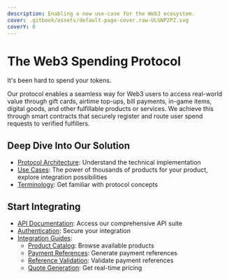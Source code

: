 ```yaml
---
description: Enabling a new use-case for the Web3 ecosystem.
cover: .gitbook/assets/default-page-cover.raw-ULGNP2PZ.svg
coverY: 0
---
```


# The Web3 Spending Protocol

It's been hard to spend your tokens.&#x20;


Our protocol enables a seamless way for Web3 users to access real-world value through gift cards, airtime top-ups, bill payments, in-game items, digital goods, and other fulfillable products or services. We achieve this through smart contracts that securely register and route user spend requests to verified fulfillers.

## Deep Dive Into Our Solution

* [Protocol Architecture](overview/architecture.md): Understand the technical implementation
* [Use Cases](welcome/use-cases.md): The power of thousands of products for your product, explore integration possibilities
* [Terminology](welcome/terminology.md): Get familiar with protocol concepts

## Start Integrating

* [API Documentation](overview/bando-api/): Access our comprehensive API suite
* [Authentication](overview/bando-api/authentication.md): Secure your integration
* [Integration Guides](overview/basics/editor.md):
  * [Product Catalog](overview/bando-api/tutorials/catalog.md): Browse available products
  * [Payment References](overview/bando-api/tutorials/refs.md): Generate payment references
  * [Reference Validation](overview/bando-api/tutorials/validate.md): Validate payment references
  * [Quote Generation](overview/bando-api/tutorials/quote.md): Get real-time pricing

